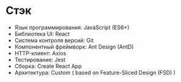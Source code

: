 # Стэк
- Язык программирования: JavaScript (ES6+)
- Библиотека UI: React
- Система контроля версий: Git
- Компонентный фреймворк: Ant Design (AntD)
- HTTP-клиент: Axios
- Тестирование: Jest
- Сборка: Create React App
- Архитектура: Custom ( based on Feature-Sliced Design (FSD) )
